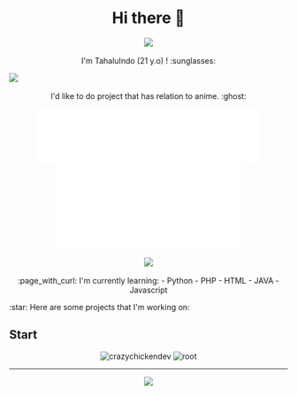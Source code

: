 <!---
tahaluindo/tahaluindo is a ✨ special ✨ repository because its `README.md` (this file) appears on your GitHub profile.
You can click the Preview link to take a look at your changes.
--->

<h1  align='center'> Hi there 👋 </h1>
<p align='center'>
<a href="https://www.github.com/koleksibot"><img height="200" src="https://raw.githubusercontent.com/tahaluindo/tahaluindo/main/root.svg"></a>
<p align='center'>  I'm TahaluIndo (21 y.o) ! :sunglasses: </p>
<img width="800px" src="https://user-images.githubusercontent.com/116461/76165260-c6c00500-6112-11ea-9cda-0a6cb9b72e8f.gif" />
<p align='center'> I'd like to do project that has relation to anime. :ghost: </p>
<p align='center'>
   <a href="https://www.facebook.com/ciciyber.squadindo.7"><img height="100" src="https://raw.githubusercontent.com/lowlighter/lowlighter/master/metrics.plugin.reactions.svg"></a>
   <a href="https://www.facebook.com/ciciyber.squadindo.7"><img height="150" src="https://raw.githubusercontent.com/lowlighter/lowlighter/b66c3b4d14e4f47e334b068f1e0f477b7d888b20/metrics.plugin.achievements.compact.svg"></a>
</P>
<p align='center'>
   <a href="https://www.facebook.com/ciciyber.squadindo.7"><img height="100" src="https://raw.githubusercontent.com/tahaluindo/tahaluindo/64478fa6dc44f9aa505ca49d384375946107db89/speed.svg"></a></p>
<p align='center'>
:page_with_curl: I'm currently learning:
- Python
- PHP
- HTML
- JAVA
- Javascript
</p>
:star: Here are some projects that I'm working on:

## Start
<!--START_SECTION:waka-->
<!--END_SECTION:waka-->
<p align="center" height='130px'> <img src="https://github-readme-stats.vercel.app/api?username=tahaluindo&show_icons=true&hide_title=true&include_all_commits=true&line_height=21&bg_color=0,64FFDA,64FFDA,A9EFDE,F2FFFC&count_public=true&theme=graywhite" alt="crazychickendev"/> <img src="https://github-readme-stats.vercel.app/api/top-langs/?username=tahaluindo&layout=compact&show_icons=true&bg_color=0,EFFDF9,CBFFF3,64FFDA&theme=graywhite&hide_title=true" alt="root"/> </p>

---

<p align="center">
    <img src="https://github-readme-streak-stats.herokuapp.com/?user=tahaluindo">
</p>
<!--
-->
